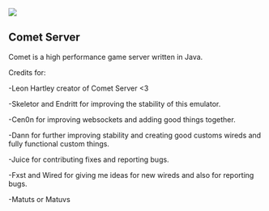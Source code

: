 ![](http://i.imgur.com/Pu05U2K.png)

Comet Server
---

Comet is a high performance game server written in Java.

Credits for:

-Leon Hartley creator of Comet Server <3

-Skeletor and Endritt for improving the stability of this emulator.

-Cen0n for improving websockets and adding good things together.

-Dann for further improving stability and creating good customs wireds and fully functional custom things.

-Juice for contributing fixes and reporting bugs.

-Fxst and Wired for giving me ideas for new wireds and also for reporting bugs.

-Matuts or Matuvs


